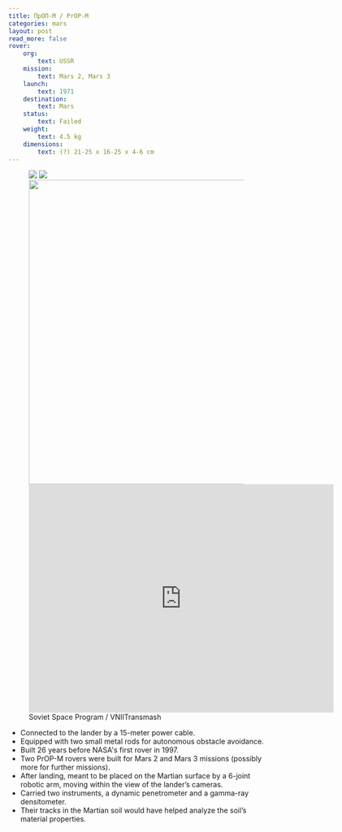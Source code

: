 ```yaml
---
title: ПрОП-М / PrOP-M
categories: mars
layout: post
read_more: false
rover:
    org: 
        text: USSR
    mission: 
        text: Mars 2, Mars 3
    launch: 
        text: 1971
    destination:
        text: Mars
    status: 
        text: Failed
    weight:
        text: 4.5 kg
    dimensions: 
        text: (?) 21-25 x 16-25 x 4-6 cm 
---
```


<figure>
    <img src="{{ site.url }}/assets/img/prop-m/2.jpg" />
    <img src="{{ site.url }}/assets/img/prop-m/4.png" />
    <img src="{{ site.url }}/assets/img/prop-m/3.gif" width=600/>
    <iframe width="600" height="450" src="https://www.youtube-nocookie.com/embed/tVJfjDOa3TI?si=-L04KCegI0x4eYzF&amp;start=528" title="YouTube video player" frameborder="0" allow="accelerometer; autoplay; clipboard-write; encrypted-media; gyroscope; picture-in-picture; web-share" referrerpolicy="strict-origin-when-cross-origin" allowfullscreen></iframe>
    <figcaption>Soviet Space Program / VNIITransmash</figcaption>
</figure>



- Connected to the lander by a 15-meter power cable.
- Equipped with two small metal rods for autonomous obstacle avoidance.
- Built 26 years before NASA's first rover in 1997.
- Two PrOP-M rovers were built for Mars 2 and Mars 3 missions (possibly more for further missions).
- After landing, meant to be placed on the Martian surface by a 6-joint robotic arm, moving within the view of the lander’s cameras.
- Carried two instruments, a dynamic penetrometer and a gamma-ray densitometer.
- Their tracks in the Martian soil would have helped analyze the soil’s material properties.

<!--more-->




